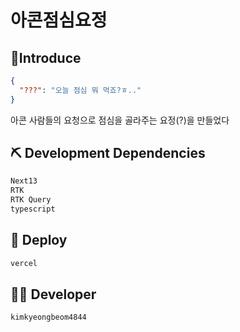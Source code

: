 # 아콘점심요정

## 🔎Introduce

```json
{
  "???": "오늘 점심 뭐 먹죠?ㅎ.."
}
```

아콘 사람들의 요청으로 점심을 골라주는 요정(?)을 만들었다

## ⛏ Development Dependencies

```powershell
Next13
RTK
RTK Query
typescript
```

## 🚀 Deploy

```powershell
vercel
```

## 👨‍💻 Developer

```powershell
kimkyeongbeom4844
```
